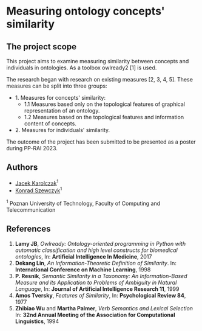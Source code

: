 # Measuring ontology concepts' similarity

## The project scope

This project aims to examine measuring similarity between concepts and individuals in ontologies. As a toolbox
owlready2 [1] is used.

The research began with research on existing measures [2, 3, 4, 5]. These measures can be split into three groups:

- <text>1.</text> Measures for concepts' similarity:
    - 1.1 Measures based only on the topological features of graphical representation of an ontology.
    - 1.2 Measures based on the topological features and information content of concepts.
- <text>2.</text> Measures for individuals' similarity.

The outcome of the project has been submitted to be presented as a poster during PP-RAI 2023.

## Authors

- [Jacek Karolczak](https://github.com/jkarolczak)<sup>1</sup>
- [Konrad Szewczyk](https://github.com/jkarolczak)<sup>1</sup>

<sup>1</sup> Poznan University of Technology, Faculty of Computing and Telecommunication

## References

1. **Lamy JB**, *Owlready: Ontology-oriented programming in Python with automatic classification and high level
   constructs for biomedical ontologies*, In: **Artificial Intelligence In Medicine**, 2017
2. **Dekang Lin**, *An Information-Theoretic Definition of Similarity*. In: **International Conference on Machine
   Learning**, 1998
3. **P. Resnik**, *Semantic Similarity in a Taxonomy: An Information-Based Measure and its Application to Problems of
   Ambiguity in Natural Language*, In: **Journal of Artificial Intelligence Research 11**, 1999
4. **Amos Tversky**, *Features of Similarity*, In: **Psychological Review 84**, 1977
5. **Zhibiao Wu** and **Martha Palmer**, *Verb Semantics and Lexical Selection* In: **32nd Annual Meeting of the
   Association for Computational Linguistics**, 1994